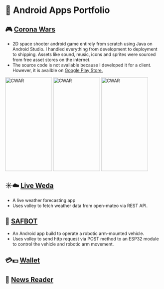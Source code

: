# 📁 Android Apps Portfolio

## 🎮 [Corona Wars](https://play.google.com/store/apps/details?id=com.xploore.coronawars&hl=en_US)
- 2D space shooter android game entirely from scratch using Java on Android Studio. I handled everything from development to deployment to shipping. Assets like sound, music, icons and sprites were sourced from free asset stores on the internet.
- The source code is not available because I developed it for a client. However, it is availble on [Google Play Store.](https://play.google.com/store/apps/details?id=com.xploore.coronawars&hl=en_US)
<img src="https://nahiim.github.io/vids/cwar1.png" alt="CWAR" width="150" height="300">
<img src="https://nahiim.github.io/vids/cwar3.png" alt="CWAR" width="150" height="300">
<img src="https://nahiim.github.io/vids/cwar2.png" alt="CWAR" width="150" height="300">

## ☀️☁️ [Live Weda](https://github.com/nahiim/android_portfolio/apps/live_weda)
- A live weather forecasting app
- Uses volley to fetch weather data from open-mateo via REST API.

## 🤖 [SAFBOT](https://github.com/nahiim/android_portfolio/apps/safbot)
- An Android app build to operate a robotic arm-mounted vehicle.
- Uses volley to send http request via POST method to an ESP32 module to control the vehicle and robotic arm movement.

## 💳💵 [Wallet]()

## 📰 [News Reader]()
